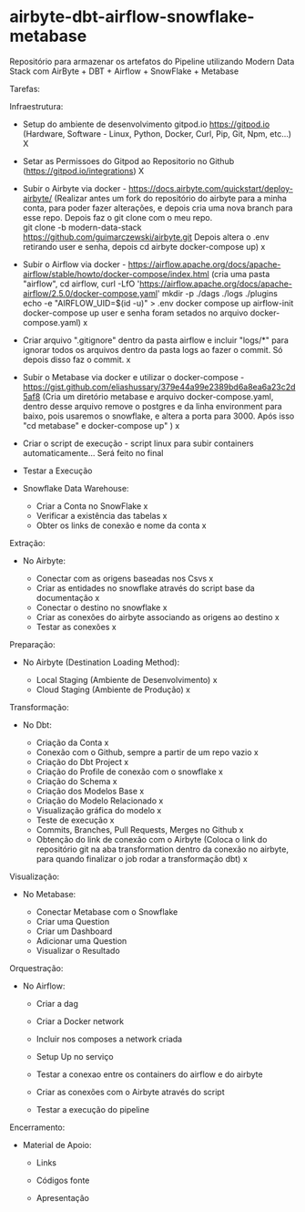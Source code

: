 # airbyte-dbt-airflow-snowflake-metabase
Repositório para armazenar os artefatos do Pipeline utilizando Modern Data Stack com AirByte + DBT + Airflow + SnowFlake + Metabase


Tarefas:

Infraestrutura:

- Setup do ambiente de desenvolvimento gitpod.io https://gitpod.io (Hardware, Software - Linux, Python, Docker, Curl, Pip, Git, Npm, etc...) X

- Setar as Permissoes do Gitpod ao Repositorio no Github (https://gitpod.io/integrations) X

- Subir o Airbyte via docker - https://docs.airbyte.com/quickstart/deploy-airbyte/ (Realizar antes um fork do repositório do airbyte para a minha conta, para poder fazer alterações, e depois cria uma nova branch para esse repo. Depois faz o git clone com o meu repo.  
git clone -b modern-data-stack https://github.com/guimarczewski/airbyte.git 
Depois altera o .env retirando user e senha, depois 
cd airbyte
docker-compose up) x

- Subir o Airflow via docker - https://airflow.apache.org/docs/apache-airflow/stable/howto/docker-compose/index.html (cria uma pasta "airflow", 
cd airflow, curl -LfO 'https://airflow.apache.org/docs/apache-airflow/2.5.0/docker-compose.yaml'
mkdir -p ./dags ./logs ./plugins
echo -e "AIRFLOW_UID=$(id -u)" > .env
docker compose up airflow-init
docker-compose up
user e senha foram setados no arquivo docker-compose.yaml) x

- Criar arquivo ".gitignore" dentro da pasta airflow e incluir "logs/*" para ignorar todos os arquivos dentro da pasta logs ao fazer o commit. Só depois disso faz o commit. x

- Subir o Metabase via docker e utilizar o docker-compose - https://gist.github.com/eliashussary/379e44a99e2389bd6a8ea6a23c2d5af8 (Cria um diretório metabase e arquivo docker-compose.yaml, dentro desse arquivo remove o postgres e da linha environment para baixo, pois usaremos o snowflake, e altera a porta para 3000. Após isso "cd metabase" e docker-compose up" ) x

- Criar o script de execução - script linux para subir containers automaticamente... Será feito no final

- Testar a Execução

- Snowflake Data Warehouse:
    
    - Criar a Conta no SnowFlake x
    - Verificar a existência das tabelas x
    - Obter os links de conexão e nome da conta x


Extração:

- No Airbyte:

    - Conectar com as origens baseadas nos Csvs x
    - Criar as entidades no snowflake através do script base da documentação x
    - Conectar o destino no snowflake x
    - Criar as conexões do airbyte associando as origens ao destino x
    - Testar as conexões x


Preparação:

- No Airbyte (Destination Loading Method):

    - Local Staging (Ambiente de Desenvolvimento) x
    - Cloud Staging (Ambiente de Produção) x


Transformação:

- No Dbt:

    - Criação da Conta x
    - Conexão com o Github, sempre a partir de um repo vazio x
    - Criação do Dbt Project x
    - Criação do Profile de conexão com o snowflake x
    - Criação do Schema x
    - Criação dos Modelos Base x
    - Criação do Modelo Relacionado x
    - Visualização gráfica do modelo x
    - Teste de execução x
    - Commits, Branches, Pull Requests, Merges no Github x
    - Obtenção do link de conexão com o Airbyte (Coloca o link do repositório git na aba transformation dentro da conexão no airbyte, para quando finalizar o job rodar a transformação dbt) x


Visualização:

- No Metabase:

    - Conectar Metabase com o Snowflake 
    - Criar uma Question  
    - Criar um Dashboard 
    - Adicionar uma Question 
    - Visualizar o Resultado  


Orquestração:

- No Airflow:

    - Criar a dag  

    - Criar a Docker network

    - Incluir nos composes a network criada

    - Setup Up no serviço

    - Testar a conexao entre os containers do airflow e do airbyte

    - Criar as conexões com o Airbyte através do script  

    - Testar a execução do pipeline  


Encerramento:

- Material de Apoio:

    - Links 

    - Códigos fonte

    - Apresentação
	